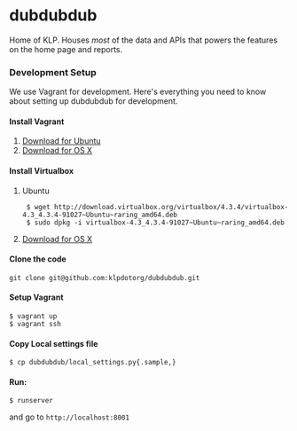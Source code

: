 dubdubdub
=========

Home of KLP. Houses *most* of the data and APIs that powers the features on the home page and reports.

### Development Setup

We use Vagrant for development. Here's everything you need to know about setting up dubdubdub for development.

#### Install Vagrant
1. [Download for Ubuntu](https://dl.bintray.com/mitchellh/vagrant/vagrant_1.5.1_x86_64.deb)
2. [Download for OS X](https://dl.bintray.com/mitchellh/vagrant/vagrant_1.5.1.dmg)

#### Install Virtualbox
1. Ubuntu

        $ wget http://download.virtualbox.org/virtualbox/4.3.4/virtualbox-4.3_4.3.4-91027~Ubuntu~raring_amd64.deb
        $ sudo dpkg -i virtualbox-4.3_4.3.4-91027~Ubuntu~raring_amd64.deb

2. [Download for OS X](http://download.virtualbox.org/virtualbox/4.3.8/VirtualBox-4.3.8-92456-OSX.dmg)

#### Clone the code

    git clone git@github.com:klpdotorg/dubdubdub.git

#### Setup Vagrant

    $ vagrant up
    $ vagrant ssh

#### Copy Local settings file

    $ cp dubdubdub/local_settings.py{.sample,}

#### Run:

    $ runserver

and go to `http://localhost:8001`
